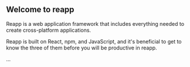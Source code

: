 ## Welcome to reapp

Reapp is a web application framework that includes
everything needed to create cross-platform applications.

Reapp is built on React, npm, and JavaScript, and it's
beneficial to get to know the three of them before you
will be productive in reapp.

...